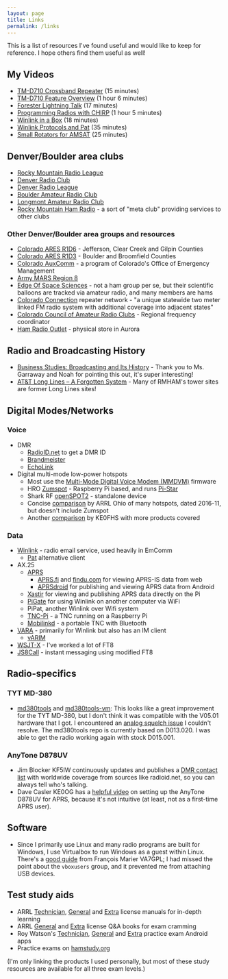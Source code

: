 ```yaml
---
layout: page
title: Links
permalink: /links
---
```


This is a list of resources I've found useful and would like to keep for reference. I hope others
find them useful as well!

## My Videos

- [TM-D710 Crossband Repeater](https://youtu.be/VUwnm9mY9Sw) (15 minutes)
- [TM-D710 Feature Overview](https://youtu.be/jJfxv953r0I) (1 hour 6 minutes)
- [Forester Lightning Talk](https://youtu.be/7Pn-sijfTJg) (17 minutes)
- [Programming Radios with CHIRP](https://youtu.be/RslvPYCLT-I) (1 hour 5 minutes)
- [Winlink in a Box](https://youtu.be/fSGivCXoU_0) (18 minutes)
- [Winlink Protocols and Pat](https://youtu.be/oiqAAfBgPCo) (35 minutes)
- [Small Rotators for AMSAT](https://youtu.be/-tH1E7pyXzU) (25 minutes)

## Denver/Boulder area clubs

- [Rocky Mountain Radio League](https://www.rmrl.org/)
- [Denver Radio Club](https://www.w0tx.org/)
- [Denver Radio League](http://denverradioleague.org/)
- [Boulder Amateur Radio Club](https://www.qsl.net/w0dk/)
- [Longmont Amateur Radio Club](http://w0eno.org/)
- [Rocky Mountain Ham Radio](https://www.rmham.org/) - a sort of "meta club" providing services to
  other clubs

### Other Denver/Boulder area groups and resources

- [Colorado ARES R1D6](https://www.coaresr1d6.org/) - Jefferson, Clear Creek and Gilpin Counties
- [Colorado ARES R1D3](http://bouldercountyares.org/) - Boulder and Broomfield Counties
- [Colorado AuxComm](https://www.colorado.gov/pacific/dhsem/auxiliary-communications) - a program of
  Colorado's Office of Emergency Management
- [Army MARS Region 8](http://www.cwamars.net/)
- [Edge Of Space Sciences](https://www.eoss.org/) - not a ham group per se, but their scientific
  balloons are tracked via amateur radio, and many members are hams
- [Colorado Connection](https://colcon.org/) repeater network - "a unique statewide two meter linked
  FM radio system with additional coverage into adjacent states"
- [Colorado Council of Amateur Radio Clubs](https://www.ccarc.net/) - Regional frequency coordinator
- [Ham Radio Outlet](https://goo.gl/maps/oTeGpAFZ2uiRnNNu6) - physical store in Aurora

## Radio and Broadcasting History

- [Business Studies: Broadcasting and Its History](https://wyomingllcattorney.com/Blog/Business-Studies-Broadcasting-History) -
  Thank you to Ms. Garraway and Noah for pointing this out, it's super interesting!
- [AT&T Long Lines – A Forgotten System](https://personal.garrettfuller.org/blog/2018/01/19/att-long-lines-a-forgotten-system/) -
  Many of RMHAM's tower sites are former Long Lines sites!

## Digital Modes/Networks

### Voice

- DMR
  - [RadioID.net](https://radioid.net/) to get a DMR ID
  - [Brandmeister](https://brandmeister.network/)
  - [EchoLink](https://secure.echolink.org/)
- Digital multi-mode low-power hotspots
  - Most use the [Multi-Mode Digital Voice Modem (MMDVM)](https://github.com/g4klx/MMDVM) firmware
  - HRO [Zumspot](https://www.hamradio.com/detail.cfm?pid=H0-016490) - Raspberry Pi based, and runs
    [Pi-Star](https://www.pistar.uk/)
  - Shark RF [openSPOT2](https://www.sharkrf.com/products/openspot2/) - standalone device
  - Concise
    [comparison](http://arrl-ohio.org/digital/Amateur%20Radio%20Digital%20Hotspot%20Comparison.pdf)
    by ARRL Ohio of many hotspots, dated 2016-11, but doesn't include Zumspot
  - Another [comparison](https://amateurradionotes.com/hotspots.htm#thehotspots) by KE0FHS with more
    products covered

### Data

- [Winlink](https://www.winlink.org/) - radio email service, used heavily in EmComm
  - [Pat](https://getpat.io/) alternative client
- AX.25
  - [APRS](http://www.aprs.org/)
    - [APRS.fi](https://aprs.fi/) and [findu.com](http://www.findu.com/) for viewing APRS-IS data
      from web
    - [APRSdroid](https://play.google.com/store/apps/details?id=org.aprsdroid.app) for publishing
      and viewing APRS data from Android
  - [Xastir](https://xastir.org/index.php/Main_Page) for viewing and publishing APRS data directly
    on the Pi
  - [PiGate](http://www.pigate.net/) for using Winlink on another computer via WiFi
  - PiPat, another Winlink over Wifi system
  - [TNC-Pi](https://tnc-x.com/) - a TNC running on a Raspberry Pi
  - [Mobilinkd](http://www.mobilinkd.com/) - a portable TNC with Bluetooth
- [VARA](https://rosmodem.wordpress.com/) - primarily for Winlink but also has an IM client
  - [vARIM](https://www.whitemesa.net/varim/varim.html)
- [WSJT-X](https://physics.princeton.edu/pulsar/k1jt/wsjtx.html) - I've worked a lot of FT8
- [JS8Call](http://js8call.com/) - instant messaging using modified FT8

## Radio-specifics

### TYT MD-380

- [md380tools](https://github.com/travisgoodspeed/md380tools) and
  [md380tools-vm](https://github.com/KD4Z/md380tools-vm): This looks like a great improvement for
  the TYT MD-380, but I don't think it was compatible with the V05.01 hardware that I got. I
  encountered an [analog squelch issue](https://ham.stackexchange.com/q/14604/14609) I couldn't
  resolve. The md380tools repo is currently based on D013.020. I was able to get the radio working
  again with stock D015.001.

### AnyTone D878UV

- Jim Blocker KF5IW continuously updates and publishes a
  [DMR contact list](https://kf5iw.com/contactdb.php) with worldwide coverage from sources like
  radioid.net, so you can always tell who's talking.
- Dave Casler KE0OG has a [helpful video](https://youtu.be/MjnmOmSdqVU) on setting up the AnyTone
  D878UV for APRS, because it's not intuitive (at least, not as a first-time APRS user).

## Software

- Since I primarily use Linux and many radio programs are built for Windows, I use Virtualbox to run
  Windows as a guest within Linux. There's a
  [good guide](https://feeding.cloud.geek.nz/posts/programming-anytone-d878uv-on-linux-using-windows10-and-virtualbox/)
  from François Marier VA7GPL; I had missed the point about the `vboxusers` group, and it prevented
  me from attaching USB devices.

## Test study aids

- ARRL [Technician](https://www.amazon.com/dp/B07DFSW94G),
  [General](https://www.amazon.com/dp/B07TDVH426) and [Extra](https://www.amazon.com/dp/B01FTDEJN6)
  license manuals for in-depth learning
- ARRL [General](https://www.amazon.com/dp/B00XAFJ8HS) and
  [Extra](https://www.amazon.com/dp/B01FWFFQ9C) license Q&A books for exam cramming
- Roy Watson's
  [Technician](https://play.google.com/store/apps/details?id=com.delasystems.hamradioexamtech),
  [General](https://play.google.com/store/apps/details?id=com.delasystems.hamradioexamgeneral) and
  [Extra](https://play.google.com/store/apps/details?id=com.delasystems.hamradioexamextra) practice
  exam Android apps
- Practice exams on [hamstudy.org](https://hamstudy.org)

(I'm only linking the products I used personally, but most of these study resources are available
for all three exam levels.)
